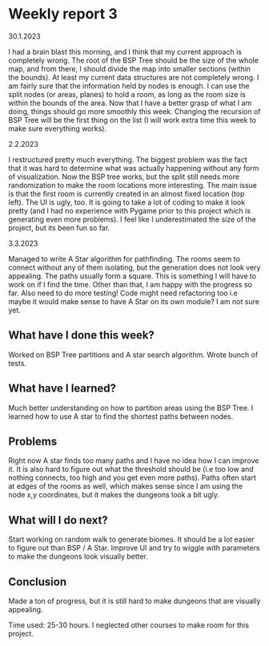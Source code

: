 # Weekly report 3

30.1.2023

I had a brain blast this morning, and I think that my current approach is completely wrong. The root of the BSP Tree should be the size of the whole map, and
from there, I should divide the map into smaller sections (within the bounds). At least my current data structures are not completely wrong. I am fairly sure that the information held by nodes is enough. I can use the split nodes (or areas, planes) to hold a room, as long as the room size is within the bounds of the area. Now that I have a better grasp of what I am doing, things should go more smoothly this week. Changing the recursion of BSP Tree will be the first thing on the list (I will work extra time this week to make sure everything works).

2.2.2023

I restructured pretty much everything. The biggest problem was the fact that it was hard to determine what was actually happening without
any form of visualization. Now the BSP tree works, but the split still needs more randomization to make the room locations more interesting. The
main issue is that the first room is currently created in an almost fixed location (top left). The UI is ugly, too. It is going
to take a lot of coding to make it look pretty (and I had no experience with Pygame prior to this project which is generating even more problems).
I feel like I underestimated the size of the project, but its been fun so far.

3.3.2023

Managed to write A Star algorithm for pathfinding. The rooms seem to connect without any of them isolating, but the generation does not look
very appealing. The paths usually form a square. This is something I will have to work on if I find the time. Other than that, I am happy
with the progress so far. Also need to do more testing! Code might need refactoring too i.e maybe it would make sense to have A Star on its
own module? I am not sure yet.

## What have I done this week?

Worked on BSP Tree partitions and A star search algorithm. Wrote bunch of tests.

## What have I learned?

Much better understanding on how to partition areas using the BSP Tree. I learned how to use A star to find the shortest paths
between nodes.

## Problems

Right now A star finds too many paths and I have no idea how I can improve it. It is also hard to figure out what the threshold should be
(i.e too low and nothing connects, too high and you get even more paths). Paths often start at edges of the rooms as well, which makes sense
since I am using the node x,y coordinates, but it makes the dungeons look a bit ugly.

## What will I do next?

Start working on random walk to generate biomes. It should be a lot easier to figure out than BSP / A Star. Improve UI and try to wiggle with parameters to
make the dungeons look visually better.

## Conclusion

Made a ton of progress, but it is still hard to make dungeons that are visually appealing.

Time used: 25-30 hours. I neglected other courses to make room for this project.
